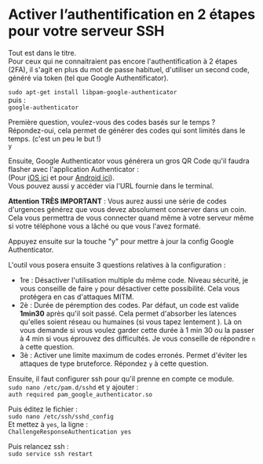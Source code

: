 # Activer l’authentification en 2 étapes pour votre serveur SSH

Tout est dans le titre.  
Pour ceux qui ne connaitraient pas encore l'authentification à 2 étapes (2FA), il s'agit en plus du mot de passe habituel, d'utiliser un second code, généré via token (tel que Google Authentificator).

`sudo apt-get install libpam-google-authenticator`  
puis :  
`google-authenticator`

Première question, voulez-vous des codes basés sur le temps ?  
Répondez-oui, cela permet de générer des codes qui sont limités dans le temps. (c'est un peu le but !)  
`y`

Ensuite, Google Authenticator vous générera un gros QR Code qu'il faudra flasher avec l'application Authenticator :  
(Pour [iOS ici](https://itunes.apple.com/fr/app/google-authenticator/id388497605?mt=8) et pour [Android ici](https://play.google.com/store/apps/details?id=com.google.android.apps.authenticator2&hl=fr)).  
Vous pouvez aussi y accéder via l'URL fournie dans le terminal.

**Attention TRÈS IMPORTANT** : Vous aurez aussi une série de codes d'urgences générez que vous devez absolument conserver dans un coin. Cela vous permettra de vous connecter quand même à votre serveur même si votre téléphone vous a lâché ou que vous l'avez formaté.

Appuyez ensuite sur la touche "y" pour mettre à jour la config Google Authenticator.

L'outil vous posera ensuite 3 questions relatives à la configuration :  
- 1re : Désactiver l'utilisation multiple du même code. Niveau sécurité, je vous conseille de faire `y` pour désactiver cette possibilité. Cela vous protégera en cas d'attaques MITM.
- 2è  : Durée de péremption des codes. Par défaut, un code est valide **1min30** après qu'il soit passé. Cela permet d'absorber les latences qu'elles soient réseau ou humaines (si vous tapez lentement ). Là on vous demande si vous voulez garder cette durée à 1 min 30 ou la passer à 4 min si vous éprouvez des difficultés. Je vous conseille de répondre `n` à cette question.
- 3è  : Activer une limite maximum de codes erronés. Permet d'éviter les attaques de type bruteforce. Répondez `y` à cette question.

Ensuite, il faut configurer ssh pour qu'il prenne en compte ce module.  
`sudo nano /etc/pam.d/sshd` et y ajouter :  
`auth required pam_google_authenticator.so`

Puis éditez le fichier :  
`sudo nano /etc/ssh/sshd_config`  
Et mettez à `yes`, la ligne :  
`ChallengeResponseAuthentication yes`

Puis relancez ssh :  
`sudo service ssh restart`
